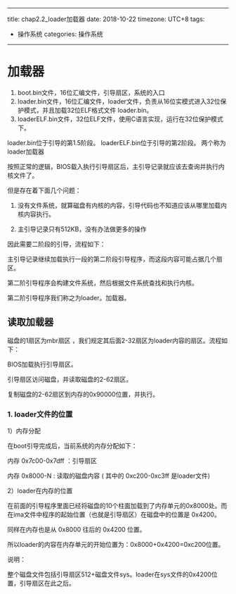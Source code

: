 
---
title: chap2.2_loader加载器
date: 2018-10-22
timezone: UTC+8
tags:
  - 操作系统
categories: 操作系统
---

# 加载器


1. boot.bin文件，16位汇编文件，引导扇区，系统的入口
2. loader.bin文件，16位汇编文件，loader文件，负责从16位实模式进入32位保护模式，并且加载32位ELF格式文件 loader.bin。
3. loaderELF.bin文件，32位ELF文件，使用C语言实现，运行在32位保护模式下。

loader.bin位于引导的第1.5阶段。
loaderELF.bin位于引导的第2阶段。
两个称为loader加载器


按照正常的逻辑，BIOS载入执行引导扇区后，主引导记录就应该去查询并执行内核文件了。

但是存在着下面几个问题：

1. 没有文件系统，就算磁盘有内核的内容，引导代码也不知道应该从哪里加载内核内容执行。

2. 主引导记录只有512KB，没有办法做更多的操作

因此需要二阶段的引导，流程如下：

主引导记录继续加载执行一段的第二阶段引导程序，而这段内容可能占据几个扇区。

第二阶引导程序会构建文件系统，然后根据文件系统查找和执行内核。

第二阶引导程序我们称之为loader。加载器。


## 读取加载器

磁盘的1扇区为mbr扇区 ，我们规定其后面2-32扇区为loader内容的扇区。流程如下：

BIOS加载执行引导扇区。

引导扇区访问磁盘，并读取磁盘的2-62扇区。

复制磁盘的2-62扇区到内存的0x90000位置，并执行。

### 1. loader文件的位置

1）内存分配

在boot引导完成后，当前系统的内存分配如下：

内存 0x7c00-0x7dff ：引导扇区

内存 0x8000-N      : 读取的磁盘内容 ( 其中的 0xc200-0xc3ff 是loader文件)

2）loader在内存的位置

在前面的引导程序里面已经将磁盘的10个柱面加载到了内存单元的0x8000处。而在ima文件中程序的起始位置（也就是引导扇区）在磁盘中的位置是 0x4200。

同样在内存也是从 0x8000 往后的 0x4200 位置。

所以loader的内容在内存单元的开始位置为：0x8000+0x4200=0xc200位置。

说明：

整个磁盘文件包括引导扇区512+磁盘文件sys。loader在sys文件的0x4200位置，引导扇区在此之后。



